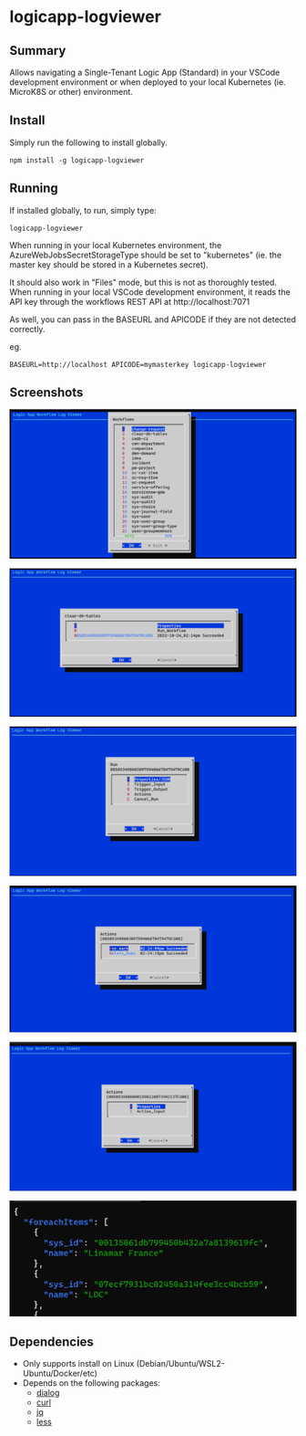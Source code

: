 # logicapp-logviewer

## Summary
Allows navigating a Single-Tenant Logic App (Standard) in your VSCode development environment or when deployed to your local Kubernetes (ie. MicroK8S or other) environment.

## Install
Simply run the following to install globally.

````
npm install -g logicapp-logviewer
````

## Running
If installed globally, to run, simply type:

````
logicapp-logviewer
````

When running in your local Kubernetes environment, the AzureWebJobsSecretStorageType should be set to "kubernetes" (ie. the master key should be stored in a Kubernetes secret).

It should also work in "Files" mode, but this is not as thoroughly tested.  When running in your local VSCode development environment, it reads the API key through the workflows REST API at http://localhost:7071

As well, you can pass in the BASEURL and APICODE if they are not detected correctly.

eg.

````
BASEURL=http://localhost APICODE=mymasterkey logicapp-logviewer
````

## Screenshots

![List Workflows/Main Page](images/list-workflows.png)

![Workflow](images/workflow.png)

![Workflow Run](images/workflow-run.png)

![Run Actions](images/workflow-run-actions.png)

![Run Action](images/workflow-run-action.png)

![Run Action Input](images/workflow-run-action-input.png)

## Dependencies
- Only supports install on Linux (Debian/Ubuntu/WSL2-Ubuntu/Docker/etc)
- Depends on the following packages:
  - [dialog](https://dickey.his.com/dialog/)
  - [curl](https://curl.se/)
  - [jq](https://stedolan.github.io/jq/)
  - [less](http://www.greenwoodsoftware.com/less/)

